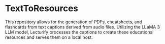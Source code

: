 # TextToResources
This repository allows for the generation of PDFs, cheatsheets, and flashcards from text captions derived from audio files. Utilizing the LLaMA 3 LLM model, Lecturify processes the captions to create these educational resources and serves them on a local host.
